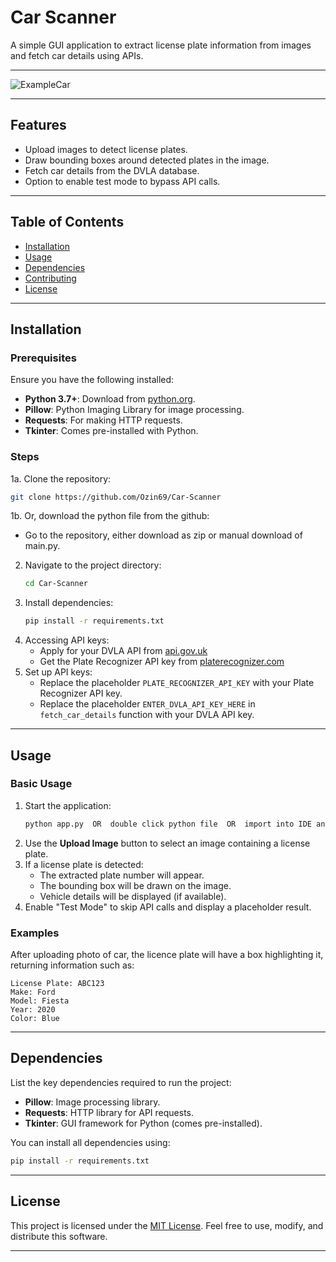 # Car Scanner

A simple GUI application to extract license plate information from images and fetch car details using APIs.

---

![ExampleCar](https://github.com/user-attachments/assets/500b3fee-3f81-4ae9-9da7-06d9d44d5a43)

---

## Features

- Upload images to detect license plates.
- Draw bounding boxes around detected plates in the image.
- Fetch car details from the DVLA database.
- Option to enable test mode to bypass API calls.

---

## Table of Contents

- [Installation](#installation)
- [Usage](#usage)
- [Dependencies](#dependencies)
- [Contributing](#contributing)
- [License](#license)

---

## Installation

### Prerequisites

Ensure you have the following installed:

- **Python 3.7+**: Download from [python.org](https://www.python.org/).
- **Pillow**: Python Imaging Library for image processing.
- **Requests**: For making HTTP requests.
- **Tkinter**: Comes pre-installed with Python.

### Steps

1a. Clone the repository:
   ```bash
   git clone https://github.com/Ozin69/Car-Scanner
   ```
1b. Or, download the python file from the github:
   - Go to the repository, either download as zip or manual download of main.py.
     
2. Navigate to the project directory:
   ```bash
   cd Car-Scanner
   ```
3. Install dependencies:
   ```bash
   pip install -r requirements.txt
   ```
4. Accessing API keys:
   - Apply for your DVLA API from [api.gov.uk](https://developer-portal.driver-vehicle-licensing.api.gov.uk/apis/vehicle-enquiry-service/vehicle-enquiry-service-description.html)
   - Get the Plate Recognizer API key from [platerecognizer.com](https://platerecognizer.com/)
4. Set up API keys:
   - Replace the placeholder `PLATE_RECOGNIZER_API_KEY` with your Plate Recognizer API key.
   - Replace the placeholder `ENTER_DVLA_API_KEY_HERE` in `fetch_car_details` function with your DVLA API key.

---

## Usage

### Basic Usage

1. Start the application:
   ```bash
   python app.py  OR  double click python file  OR  import into IDE and run inside.
   ```
2. Use the **Upload Image** button to select an image containing a license plate.
3. If a license plate is detected:
   - The extracted plate number will appear.
   - The bounding box will be drawn on the image.
   - Vehicle details will be displayed (if available).
4. Enable "Test Mode" to skip API calls and display a placeholder result.

### Examples

After uploading photo of car, the licence plate will have a box highlighting it, returning information such as:
```plaintext
License Plate: ABC123
Make: Ford
Model: Fiesta
Year: 2020
Color: Blue
```

---

## Dependencies

List the key dependencies required to run the project:

- **Pillow**: Image processing library.
- **Requests**: HTTP library for API requests.
- **Tkinter**: GUI framework for Python (comes pre-installed).

You can install all dependencies using:
```bash
pip install -r requirements.txt
```

---

## License

This project is licensed under the [MIT License](LICENSE). Feel free to use, modify, and distribute this software.

---

